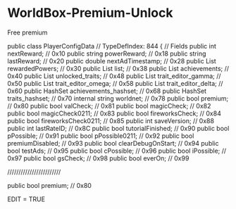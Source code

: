 # WorldBox-Premium-Unlock
Free premium


public class PlayerConfigData // TypeDefIndex: 844
{
	// Fields
	public int nextReward; // 0x10
	public string powerReward; // 0x18
	public string lastReward; // 0x20
	public double nextAdTimestamp; // 0x28
	public List<RewardedPower> rewardedPowers; // 0x30
	public List<PlayerOptionData> list; // 0x38
	public List<string> achievements; // 0x40
	public List<string> unlocked_traits; // 0x48
	public List<string> trait_editor_gamma; // 0x50
	public List<string> trait_editor_omega; // 0x58
	public List<string> trait_editor_delta; // 0x60
	public HashSet<string> achievements_hashset; // 0x68
	public HashSet<string> traits_hashset; // 0x70
	internal string worldnet; // 0x78
	public bool premium; // 0x80
	public bool valCheck; // 0x81
	public bool magicCheck; // 0x82
	public bool magicCheck0211; // 0x83
	public bool fireworksCheck; // 0x84
	public bool fireworksCheck0211; // 0x85
	public int saveVersion; // 0x88
	public int lastRateID; // 0x8C
	public bool tutorialFinished; // 0x90
	public bool pPossible; // 0x91
	public bool pPossible0211; // 0x92
	public bool premiumDisabled; // 0x93
	public bool clearDebugOnStart; // 0x94
	public bool testAds; // 0x95
	public bool cPossible; // 0x96
	public bool iPossible; // 0x97
	public bool gsCheck; // 0x98
	public bool everOn; // 0x99

////////////////////////


public bool premium; // 0x80

EDIT = TRUE
